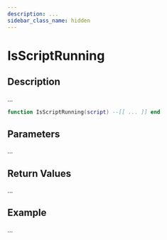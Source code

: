 ```yaml
---
description: ...
sidebar_class_name: hidden
---
```


# IsScriptRunning

## Description

...

```lua
function IsScriptRunning(script) --[[ ... ]] end
```

## Parameters

...

## Return Values

...

## Example

...


